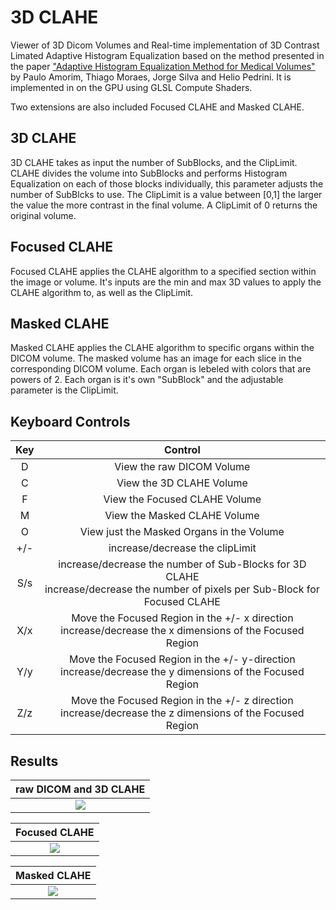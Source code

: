 # 3D CLAHE
Viewer of 3D Dicom Volumes and Real-time implementation of 3D Contrast Limated Adaptive Histogram Equalization 
based on the method presented in the paper ["Adaptive Histogram Equalization Method for Medical Volumes"](https://pdfs.semanticscholar.org/200d/8c75564578aeadc34a1114f7f687ccf9b372.pdf) by Paulo Amorim, Thiago Moraes, Jorge Silva and Helio Pedrini. It is implemented in on the GPU using GLSL Compute Shaders.
 
Two extensions are also included Focused CLAHE and Masked CLAHE.

## 3D CLAHE
3D CLAHE takes as input the number of SubBlocks, and the ClipLimit. CLAHE divides the volume into SubBlocks and performs Histogram Equalization on each of those blocks individually, this parameter adjusts the number of SubBlcks to use. The ClipLimit is a value between [0,1] the larger the value the more contrast in the final volume. A ClipLimit of 0 returns the original volume. 

## Focused CLAHE
Focused CLAHE applies the CLAHE algorithm to a specified section within the image or volume. It's inputs are the min and max 3D values to apply the CLAHE algorithm to, as well as the ClipLimit. 

## Masked CLAHE
Masked CLAHE applies the CLAHE algorithm to specific organs within the DICOM volume. The masked volume has an image for each slice in the corresponding DICOM volume. Each organ is lebeled with colors that are powers of 2. Each organ is it's own "SubBlock" and the adjustable parameter is the ClipLimit. 

## Keyboard Controls
| Key | Control |
|:---:|:-----------------------------------------------------------------------------------------------------------------------------:|
|  D  | View the raw DICOM Volume |
|  C  | View the 3D CLAHE Volume |
|  F  | View the Focused CLAHE Volume |
|  M  | View the Masked CLAHE Volume |
|  O  | View just the Masked Organs in the Volume |
| +/- | increase/decrease the clipLimit |
| S/s | increase/decrease the number of Sub-Blocks for 3D CLAHE<br>increase/decrease the number of pixels per Sub-Block for Focused CLAHE |
| X/x | Move the Focused Region in the +/- x direction<br>increase/decrease the x dimensions of the Focused Region |
| Y/y | Move the Focused Region in the +/- y-direction<br>increase/decrease the y dimensions of the Focused Region |
| Z/z | Move the Focused Region in the +/- z direction<br>increase/decrease the z dimensions of the Focused Region |

## Results 
| raw DICOM and 3D CLAHE |
| :-----: | 
| <img src="https://github.com/klucknav/Images/blob/master/CLAHE/3DCLAHE.png" align="middle"/> |

| Focused CLAHE | 
| :-----: | 
| <img src="https://github.com/klucknav/Images/blob/master/CLAHE/3DFocusedCLAHE.png" align="middle"/> |

| Masked CLAHE | 
| :-----: | 
| <img src="https://github.com/klucknav/Images/blob/master/CLAHE/MaskedCLAHE.png" align="middle"/> |
